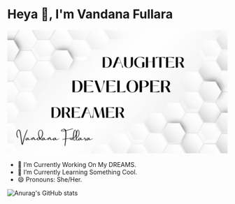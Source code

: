 # Heya 👋, I'm Vandana Fullara
![](https://github.com/vandana3fullara/vandana3fullara/blob/main/DAUGHTER.png)


- 🔭 I’m Currently Working On My DREAMS. 
- 🌱 I’m Currently Learning Something Cool. 
- 😄 Pronouns: She/Her. 
  

  
![Anurag's GitHub stats](https://github-readme-stats.vercel.app/api?username=vandana3fullara&show_icons=true&theme=tokyonight)
